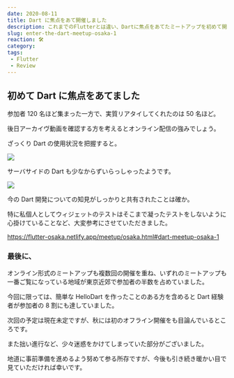 ```yaml
---
date: 2020-08-11
title: Dart に焦点をあて開催しました
description: これまでのFlutterとは違い、Dartに焦点をあてたミートアップを初めて開催しました。
slug: enter-the-dart-meetup-osaka-1
reaction: 🛠
category: 
tags: 
 - Flutter
 - Review
---
```


## 初めて Dart に焦点をあてました

参加者 120 名ほど集まった一方で、実質リアタイしてくれたのは 50 名ほど。

後日アーカイヴ動画を確認する方を考えるとオンライン配信の強みでしょう。

ざっくり Dart の使用状況を把握すると。

![](https://i.imgur.com/qCaQSut.jpg)

サーバサイドの Dart も少なからずいらっしゃったようです。

![](https://i.imgur.com/vVwI2PL.jpg)

今の Dart 開発についての知見がしっかりと共有されたことは確か。

特に私個人としてウィジェットのテストはそこまで凝ったテストをしないように心掛けていることなど、大変参考にさせていただきました。

https://flutter-osaka.netlify.app/meetup/osaka.html#dart-meetup-osaka-1

### 最後に、

オンライン形式のミートアップも複数回の開催を重ね、いずれのミートアップも一番ご覧になっている地域が東京近郊で参加者の半数を占めていました。

今回に限っては、簡単な HelloDart を作ったことのある方を含めると Dart 経験者が参加者の 8 割にも達していました。

次回の予定は現在未定ですが、秋には初のオフライン開催をも目論んでいるところです。

また拙い進行など、少々迷惑をかけてしまっていた部分がございました。

地道に事前準備を進めるよう努めて参る所存ですが、今後も引き続き暖かい目で見ていただければ幸いです。
